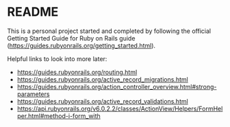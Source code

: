 # README

This is a personal project started and completed by following the official Getting Started Guide for Ruby on Rails guide (https://guides.rubyonrails.org/getting_started.html).

Helpful links to look into more later:

* https://guides.rubyonrails.org/routing.html
* https://guides.rubyonrails.org/active_record_migrations.html
* https://guides.rubyonrails.org/action_controller_overview.html#strong-parameters
* https://guides.rubyonrails.org/active_record_validations.html
* https://api.rubyonrails.org/v6.0.2.2/classes/ActionView/Helpers/FormHelper.html#method-i-form_with
